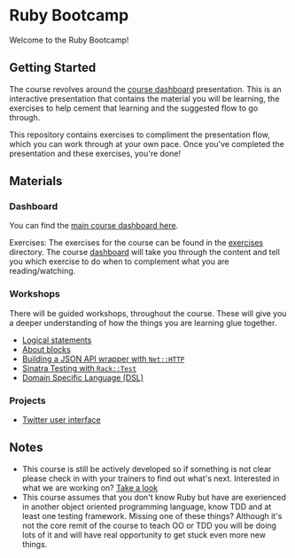 # Ruby Bootcamp

Welcome to the Ruby Bootcamp!


## Getting Started

The course revolves around the [course dashboard](http://prezi.com/adnfktg98mli/?utm_campaign=share&utm_medium=copy&rc=ex0share) presentation. This is an interactive presentation that contains the material you will be learning, the exercises to help cement that learning and the suggested flow to go through.

This repository contains exercises to compliment the presentation flow, which you can work through at your own pace. Once you've completed the presentation and these exercises, you're done!


## Materials


### Dashboard

You can find the [main course dashboard here](http://prezi.com/adnfktg98mli/?utm_campaign=share&utm_medium=copy&rc=ex0share).

Exercises:
The exercises for the course can be found in the [exercises](./exercises) directory. The course [dashboard](#dashboard) will take you through the content and tell you which exercise to do when to complement what you are reading/watching.


### Workshops
There will be guided workshops, throughout the course. These will give you a deeper understanding of how the things you are learning glue together.

* [Logical statements](workshops/logical-statements/readme.md)
* [About blocks](workshops/about-blocks/readme.md)
* [Building a JSON API wrapper with `Net::HTTP`](workshops/json-api-wrapper/readme.md)
* [Sinatra Testing with `Rack::Test`](workshops/sinatra-rack-test/readme.md)
* [Domain Specific Language (DSL)](workshops/domain-specific-language/readme.md)


### Projects

* [Twitter user interface](projects/twitter-user-interface/readme.md)


## Notes
- This course is still be actively developed so if something is not clear please check in with your trainers to find out what's next. Interested in what we are working on? [Take a look](https://huboard.com/Ladtech/ruby-bootcamp)
- This course assumes that you don't know Ruby but have are exerienced in another object oriented programming language, know TDD and at least one testing framework. Missing one of these things? Although it's not the core remit of the course to teach OO or TDD you will be doing lots of it and will have real opportunity to get stuck even more new things.
